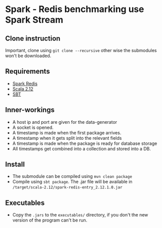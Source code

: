 # Spark - Redis benchmarking use Spark Stream

## Clone instruction
Important, clone using `git clone --recursive` other wise the submodules won't be downloaded.

## Requirements
- [Spark Redis](https://github.com/RedisLabs/spark-redis)
- [Scala 2.12](https://www.scala-lang.org/)
- [SBT](https://www.scala-sbt.org/)

## Inner-workings
- A host ip and port are given for the data-generator
- A socket is opened.
- A timestamp is made when the first package arrives.
- A timestamp when it gets split into the relevant fields
- A timestamp is made when the package is ready for database storage
- All timestamps get combined into a collection and stored into a DB.

## Install
- The submodule can be compiled using `mvn clean package`
- Compile using `sbt package`. The .jar file will be available in `/target/scala-2.12/spark-redis-entry_2.12.1.0.jar`

## Executables
- Copy the `.jars` to the `executables/` directory, if you don't the new version of the program can't be run.


